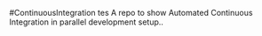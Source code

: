 #ContinuousIntegration
tes
A repo to show Automated Continuous Integration in parallel development setup..

